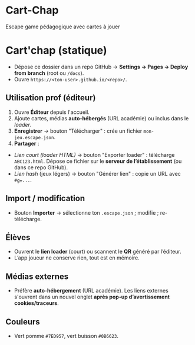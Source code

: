 # Cart-Chap
Escape game pédagogique avec cartes à jouer

# Cart'chap (statique)


- Dépose ce dossier dans un repo GitHub → **Settings → Pages → Deploy from branch** (root ou `/docs`).
- Ouvre `https://<ton-user>.github.io/<repo>/`.


## Utilisation prof (éditeur)
1. Ouvre **Éditeur** depuis l'accueil.
2. Ajoute cartes, médias **auto-hébergés** (URL académie) ou inclus dans le *loader*.
3. **Enregistrer** → bouton "Télécharger" : crée un fichier `mon-jeu.escape.json`.
4. **Partager** :
- *Lien court (loader HTML)* → bouton "Exporter loader" : télécharge `ABC123.html`. Dépose ce fichier sur le **serveur de l’établissement** (ou dans ce repo GitHub).
- *Lien hash* (jeux légers) → bouton "Générer lien" : copie un URL avec `#g=...`.


## Import / modification
- Bouton **Importer** → sélectionne ton `.escape.json` ; modifie ; re-télécharge.


## Élèves
- Ouvrent le **lien loader** (court) ou scannent le **QR** généré par l’éditeur.
- L’app joueur ne conserve rien, tout est en mémoire.


## Médias externes
- Préfère **auto‑hébergement** (URL académie). Les liens externes s'ouvrent dans un nouvel onglet **après pop‑up d’avertissement cookies/traceurs**.


## Couleurs
- Vert pomme `#7ED957`, vert buisson `#0B6623`.
